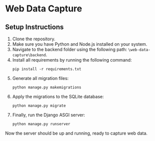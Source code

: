 # Web Data Capture

## Setup Instructions

1. Clone the repository.
2. Make sure you have Python and Node.js installed on your system.
3. Navigate to the backend folder using the following path: `\web-data-capture\backend`.
4. Install all requirements by running the following command:
    ```
    pip install -r requirements.txt
    ```
5. Generate all migration files:
    ```
    python manage.py makemigrations
    ```
6. Apply the migrations to the SQLite database:
    ```
    python manage.py migrate
    ```
7. Finally, run the Django ASGI server:
    ```
    python manage.py runserver
    ```

Now the server should be up and running, ready to capture web data.
